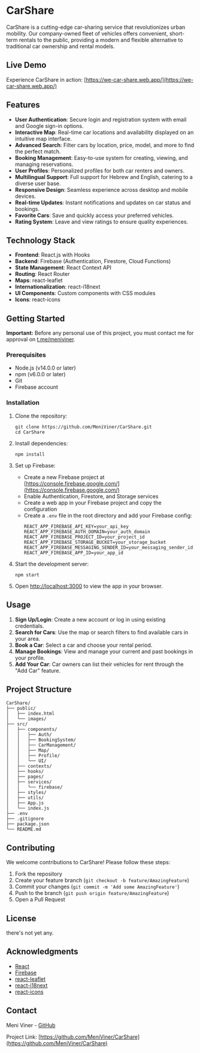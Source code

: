 # CarShare

CarShare is a cutting-edge car-sharing service that revolutionizes urban mobility. Our company-owned fleet of vehicles offers convenient, short-term rentals to the public, providing a modern and flexible alternative to traditional car ownership and rental models.

## Live Demo

Experience CarShare in action: [https://we-car-share.web.app/](https://we-car-share.web.app/)

## Features

- **User Authentication**: Secure login and registration system with email and Google sign-in options.
- **Interactive Map**: Real-time car locations and availability displayed on an intuitive map interface.
- **Advanced Search**: Filter cars by location, price, model, and more to find the perfect match.
- **Booking Management**: Easy-to-use system for creating, viewing, and managing reservations.
- **User Profiles**: Personalized profiles for both car renters and owners.
- **Multilingual Support**: Full support for Hebrew and English, catering to a diverse user base.
- **Responsive Design**: Seamless experience across desktop and mobile devices.
- **Real-time Updates**: Instant notifications and updates on car status and bookings.
- **Favorite Cars**: Save and quickly access your preferred vehicles.
- **Rating System**: Leave and view ratings to ensure quality experiences.

## Technology Stack

- **Frontend**: React.js with Hooks
- **Backend**: Firebase (Authentication, Firestore, Cloud Functions)
- **State Management**: React Context API
- **Routing**: React Router
- **Maps**: react-leaflet
- **Internationalization**: react-i18next
- **UI Components**: Custom components with CSS modules
- **Icons**: react-icons

## Getting Started

**Important:** Before any personal use of this project, you must contact me for approval on [t.me/meniviner](https://t.me/meniviner).

### Prerequisites

- Node.js (v14.0.0 or later)
- npm (v6.0.0 or later)
- Git
- Firebase account

### Installation

1. Clone the repository:
   ```
   git clone https://github.com/MeniViner/CarShare.git
   cd CarShare
   ```

2. Install dependencies:
   ```
   npm install
   ```

3. Set up Firebase:
   - Create a new Firebase project at [https://console.firebase.google.com/](https://console.firebase.google.com/)
   - Enable Authentication, Firestore, and Storage services
   - Create a web app in your Firebase project and copy the configuration
   - Create a `.env` file in the root directory and add your Firebase config:
     ```
     REACT_APP_FIREBASE_API_KEY=your_api_key
     REACT_APP_FIREBASE_AUTH_DOMAIN=your_auth_domain
     REACT_APP_FIREBASE_PROJECT_ID=your_project_id
     REACT_APP_FIREBASE_STORAGE_BUCKET=your_storage_bucket
     REACT_APP_FIREBASE_MESSAGING_SENDER_ID=your_messaging_sender_id
     REACT_APP_FIREBASE_APP_ID=your_app_id
     ```

4. Start the development server:
   ```
   npm start
   ```

5. Open [http://localhost:3000](http://localhost:3000) to view the app in your browser.

## Usage

1. **Sign Up/Login**: Create a new account or log in using existing credentials.
2. **Search for Cars**: Use the map or search filters to find available cars in your area.
3. **Book a Car**: Select a car and choose your rental period.
4. **Manage Bookings**: View and manage your current and past bookings in your profile.
5. **Add Your Car**: Car owners can list their vehicles for rent through the "Add Car" feature.

## Project Structure

```
CarShare/
├── public/
│   ├── index.html
│   └── images/
├── src/
│   ├── components/
│   │   ├── Auth/
│   │   ├── BookingSystem/
│   │   ├── CarManagement/
│   │   ├── Map/
│   │   ├── Profile/
│   │   └── UI/
│   ├── contexts/
│   ├── hooks/
│   ├── pages/
│   ├── services/
│   │   └── firebase/
│   ├── styles/
│   ├── utils/
│   ├── App.js
│   └── index.js
├── .env
├── .gitignore
├── package.json
└── README.md
```

## Contributing

We welcome contributions to CarShare! Please follow these steps:

1. Fork the repository
2. Create your feature branch (`git checkout -b feature/AmazingFeature`)
3. Commit your changes (`git commit -m 'Add some AmazingFeature'`)
4. Push to the branch (`git push origin feature/AmazingFeature`)
5. Open a Pull Request

## License

there's not yet any.

## Acknowledgments

- [React](https://reactjs.org/)
- [Firebase](https://firebase.google.com/)
- [react-leaflet](https://react-leaflet.js.org/)
- [react-i18next](https://react.i18next.com/)
- [react-icons](https://react-icons.github.io/react-icons/)

## Contact

Meni Viner - [GitHub](https://github.com/MeniViner)

Project Link: [https://github.com/MeniViner/CarShare](https://github.com/MeniViner/CarShare)
